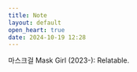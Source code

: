 ```yaml
---
title: Note
layout: default
open_heart: true
date: 2024-10-19 12:28
---
```


마스크걸 Mask Girl (2023-): Relatable.
